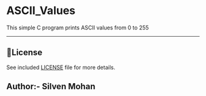 # ASCII_Values
This simple C program prints ASCII values from 0 to 255

----

## 📃License

  See included [LICENSE](./LICENSE) file for more details.

## Author:- Silven Mohan
